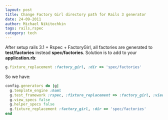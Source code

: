 ```yaml
---
layout: post
title: Change Factory Girl directory path for Rails 3 generator
date: 24-09-2011
author: Michael Nikitochkin
tags: rails,rspec
category: tech
---
```


After setup rails 3.1 + Rspec + FactoryGirl, all factories are generated to __test/factories__ instead __spec/factories__.
Solution is to add to your __application.rb__:

```ruby
g.fixture_replacement :factory_girl, :dir => 'spec/factories'
```

So we have:

```ruby
config.generators do |g|
  g.template_engine :haml
  g.test_framework :rspec, :fixture_replacement => :factory_girl, :views => false, :helper => false
  g.view_specs false
  g.helper_specs false
  g.fixture_replacement :factory_girl, :dir => 'spec/factories'
end
```
